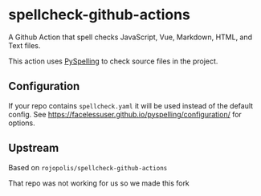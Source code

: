 # spellcheck-github-actions

A Github Action that spell checks JavaScript, Vue, Markdown, HTML, and Text files.

This action uses [PySpelling](https://facelessuser.github.io/pyspelling/) to
check source files in the project.  

## Configuration

If your repo contains `spellcheck.yaml` it will be used instead of the default config.
See https://facelessuser.github.io/pyspelling/configuration/ for options.

## Upstream

Based on `rojopolis/spellcheck-github-actions`

That repo was not working for us so we made this fork
